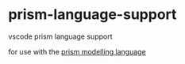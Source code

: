 # prism-language-support

vscode prism language support

for use with the [prism modelling language](http://www.prismmodelchecker.org/)
